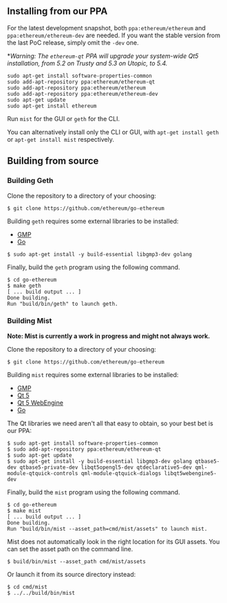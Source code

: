 ## Installing from our PPA

For the latest development snapshot, both `ppa:ethereum/ethereum` and `ppa:ethereum/ethereum-dev` are needed. If you want the stable version from the last PoC release, simply omit the `-dev` one.

**Warning: The `ethereum-qt` PPA will upgrade your system-wide Qt5 installation, from 5.2 on Trusty and 5.3 on Utopic, to 5.4.*

```shell
sudo apt-get install software-properties-common
sudo add-apt-repository ppa:ethereum/ethereum-qt
sudo add-apt-repository ppa:ethereum/ethereum
sudo add-apt-repository ppa:ethereum/ethereum-dev
sudo apt-get update
sudo apt-get install ethereum
```

Run `mist` for the GUI or `geth` for the CLI.

You can alternatively install only the CLI or GUI, with `apt-get install geth` or `apt-get install mist` respectively.

## Building from source

### Building Geth

Clone the repository to a directory of your choosing:

```shell
$ git clone https://github.com/ethereum/go-ethereum
```

Building `geth` requires some external libraries to be installed:

* [GMP](https://gmplib.org)
* [Go](https://golang.org)

```shell
$ sudo apt-get install -y build-essential libgmp3-dev golang
```

Finally, build the `geth` program using the following command.
```shell
$ cd go-ethereum
$ make geth
[ ... build output ... ]
Done building.
Run "build/bin/geth" to launch geth.
```

### Building Mist

**Note: Mist is currently a work in progress and might not always work.**

Clone the repository to a directory of your choosing:

```shell
$ git clone https://github.com/ethereum/go-ethereum
```

Building `mist` requires some external libraries to be installed:

* [GMP](https://gmplib.org)
* [Qt 5](https://www.qt.io)
* [Qt 5 WebEngine](http://wiki.qt.io/QtWebEngine)
* [Go](https://golang.org)

The Qt libraries we need aren't all that easy to obtain, so your
best bet is our PPA:

```shell
$ sudo apt-get install software-properties-common
$ sudo add-apt-repository ppa:ethereum/ethereum-qt
$ sudo apt-get update
$ sudo apt-get install -y build-essential libgmp3-dev golang qtbase5-dev qtbase5-private-dev libqt5opengl5-dev qtdeclarative5-dev qml-module-qtquick-controls qml-module-qtquick-dialogs libqt5webengine5-dev
```

Finally, build the `mist` program using the following command.

```shell
$ cd go-ethereum
$ make mist
[ ... build output ... ]
Done building.
Run "build/bin/mist --asset_path=cmd/mist/assets" to launch mist.
```

Mist does not automatically look in the right location for its GUI
assets. You can set the asset path on the command line.

```shell
$ build/bin/mist --asset_path cmd/mist/assets
```

Or launch it from its source directory instead:

```shell
$ cd cmd/mist
$ ../../build/bin/mist
```